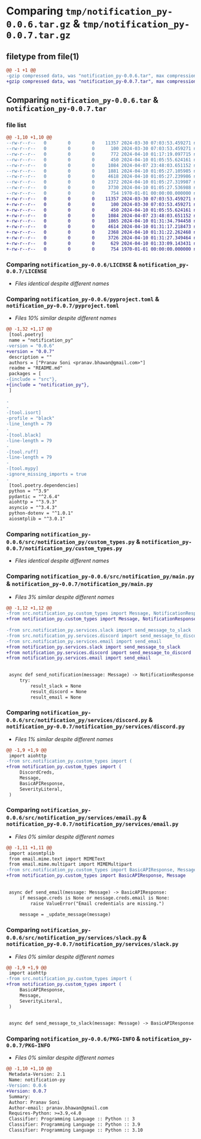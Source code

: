 # Comparing `tmp/notification_py-0.0.6.tar.gz` & `tmp/notification_py-0.0.7.tar.gz`

## filetype from file(1)

```diff
@@ -1 +1 @@
-gzip compressed data, was "notification_py-0.0.6.tar", max compression
+gzip compressed data, was "notification_py-0.0.7.tar", max compression
```

## Comparing `notification_py-0.0.6.tar` & `notification_py-0.0.7.tar`

### file list

```diff
@@ -1,10 +1,10 @@
--rw-r--r--   0        0        0    11357 2024-03-30 07:03:53.459271 notification_py-0.0.6/LICENSE
--rw-r--r--   0        0        0      100 2024-03-30 07:03:53.459271 notification_py-0.0.6/README.md
--rw-r--r--   0        0        0      772 2024-04-10 01:17:19.097715 notification_py-0.0.6/pyproject.toml
--rw-r--r--   0        0        0      450 2024-04-10 01:05:55.624161 notification_py-0.0.6/src/notification_py/__init__.py
--rw-r--r--   0        0        0     1084 2024-04-07 23:48:03.651152 notification_py-0.0.6/src/notification_py/custom_types.py
--rw-r--r--   0        0        0     1881 2024-04-10 01:05:27.105985 notification_py-0.0.6/src/notification_py/main.py
--rw-r--r--   0        0        0     4618 2024-04-10 01:05:27.239986 notification_py-0.0.6/src/notification_py/services/discord.py
--rw-r--r--   0        0        0     2372 2024-04-10 01:05:27.319987 notification_py-0.0.6/src/notification_py/services/email.py
--rw-r--r--   0        0        0     3730 2024-04-10 01:05:27.536988 notification_py-0.0.6/src/notification_py/services/slack.py
--rw-r--r--   0        0        0      754 1970-01-01 00:00:00.000000 notification_py-0.0.6/PKG-INFO
+-rw-r--r--   0        0        0    11357 2024-03-30 07:03:53.459271 notification_py-0.0.7/LICENSE
+-rw-r--r--   0        0        0      100 2024-03-30 07:03:53.459271 notification_py-0.0.7/README.md
+-rw-r--r--   0        0        0      450 2024-04-10 01:05:55.624161 notification_py-0.0.7/notification_py/__init__.py
+-rw-r--r--   0        0        0     1084 2024-04-07 23:48:03.651152 notification_py-0.0.7/notification_py/custom_types.py
+-rw-r--r--   0        0        0     1865 2024-04-10 01:31:34.794458 notification_py-0.0.7/notification_py/main.py
+-rw-r--r--   0        0        0     4614 2024-04-10 01:31:17.218473 notification_py-0.0.7/notification_py/services/discord.py
+-rw-r--r--   0        0        0     2368 2024-04-10 01:31:22.262468 notification_py-0.0.7/notification_py/services/email.py
+-rw-r--r--   0        0        0     3726 2024-04-10 01:31:27.349464 notification_py-0.0.7/notification_py/services/slack.py
+-rw-r--r--   0        0        0      629 2024-04-10 01:33:09.143431 notification_py-0.0.7/pyproject.toml
+-rw-r--r--   0        0        0      754 1970-01-01 00:00:00.000000 notification_py-0.0.7/PKG-INFO
```

### Comparing `notification_py-0.0.6/LICENSE` & `notification_py-0.0.7/LICENSE`

 * *Files identical despite different names*

### Comparing `notification_py-0.0.6/pyproject.toml` & `notification_py-0.0.7/pyproject.toml`

 * *Files 10% similar despite different names*

```diff
@@ -1,32 +1,17 @@
 [tool.poetry]
 name = "notification_py"
-version = "0.0.6"
+version = "0.0.7"
 description = ""
 authors = ["Pranav Soni <pranav.bhawan@gmail.com>"]
 readme = "README.md"
 packages = [
-{include = "src"},
+{include = "notification_py"},
 ]
 
-
-
-[tool.isort]
-profile = "black"
-line_length = 79
-
-[tool.black]
-line-length = 79
-
-[tool.ruff]
-line-length = 79
-
-[tool.mypy]
-ignore_missing_imports = true
-
 [tool.poetry.dependencies]
 python = "^3.9"
 pydantic = "^2.6.4"
 aiohttp = "^3.9.3"
 asyncio = "^3.4.3"
 python-dotenv = "^1.0.1"
 aiosmtplib = "^3.0.1"
```

### Comparing `notification_py-0.0.6/src/notification_py/custom_types.py` & `notification_py-0.0.7/notification_py/custom_types.py`

 * *Files identical despite different names*

### Comparing `notification_py-0.0.6/src/notification_py/main.py` & `notification_py-0.0.7/notification_py/main.py`

 * *Files 3% similar despite different names*

```diff
@@ -1,12 +1,12 @@
-from src.notification_py.custom_types import Message, NotificationResponse
+from notification_py.custom_types import Message, NotificationResponse
 
-from src.notification_py.services.slack import send_message_to_slack
-from src.notification_py.services.discord import send_message_to_discord
-from src.notification_py.services.email import send_email
+from notification_py.services.slack import send_message_to_slack
+from notification_py.services.discord import send_message_to_discord
+from notification_py.services.email import send_email
 
 
 async def send_notification(message: Message) -> NotificationResponse:
     try:
         result_slack = None
         result_discord = None
         result_email = None
```

### Comparing `notification_py-0.0.6/src/notification_py/services/discord.py` & `notification_py-0.0.7/notification_py/services/discord.py`

 * *Files 1% similar despite different names*

```diff
@@ -1,9 +1,9 @@
 import aiohttp
-from src.notification_py.custom_types import (
+from notification_py.custom_types import (
     DiscordCreds,
     Message,
     BasicAPIResponse,
     SeverityLiteral,
 )
```

### Comparing `notification_py-0.0.6/src/notification_py/services/email.py` & `notification_py-0.0.7/notification_py/services/email.py`

 * *Files 0% similar despite different names*

```diff
@@ -1,11 +1,11 @@
 import aiosmtplib
 from email.mime.text import MIMEText
 from email.mime.multipart import MIMEMultipart
-from src.notification_py.custom_types import BasicAPIResponse, Message
+from notification_py.custom_types import BasicAPIResponse, Message
 
 
 async def send_email(message: Message) -> BasicAPIResponse:
     if message.creds is None or message.creds.email is None:
         raise ValueError("Email credentials are missing.")
 
     message = _update_message(message)
```

### Comparing `notification_py-0.0.6/src/notification_py/services/slack.py` & `notification_py-0.0.7/notification_py/services/slack.py`

 * *Files 0% similar despite different names*

```diff
@@ -1,9 +1,9 @@
 import aiohttp
-from src.notification_py.custom_types import (
+from notification_py.custom_types import (
     BasicAPIResponse,
     Message,
     SeverityLiteral,
 )
 
 
 async def send_message_to_slack(message: Message) -> BasicAPIResponse:
```

### Comparing `notification_py-0.0.6/PKG-INFO` & `notification_py-0.0.7/PKG-INFO`

 * *Files 0% similar despite different names*

```diff
@@ -1,10 +1,10 @@
 Metadata-Version: 2.1
 Name: notification-py
-Version: 0.0.6
+Version: 0.0.7
 Summary: 
 Author: Pranav Soni
 Author-email: pranav.bhawan@gmail.com
 Requires-Python: >=3.9,<4.0
 Classifier: Programming Language :: Python :: 3
 Classifier: Programming Language :: Python :: 3.9
 Classifier: Programming Language :: Python :: 3.10
```

